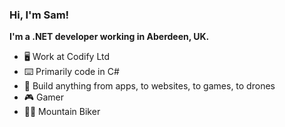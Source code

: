 ### Hi, I'm Sam!

**I'm a .NET developer working in Aberdeen, UK.**

- 🖥️ Work at Codify Ltd
- ⌨️ Primarily code in C#
- 🚁 Build anything from apps, to websites, to games, to drones
- 🎮 Gamer
- 🚵‍♂️ Mountain Biker
